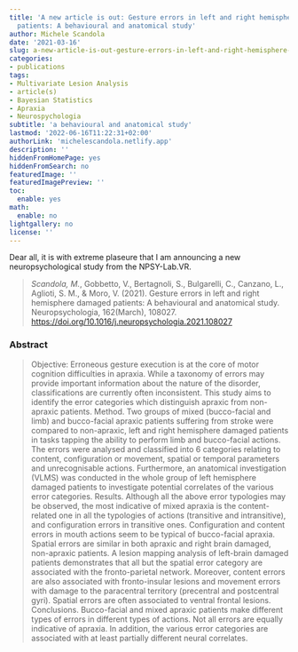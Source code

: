 ```yaml
---
title: 'A new article is out: Gesture errors in left and right hemisphere damaged
  patients: A behavioural and anatomical study'
author: Michele Scandola
date: '2021-03-16'
slug: a-new-article-is-out-gesture-errors-in-left-and-right-hemisphere-damaged-patients-a-behavioural-and-anatomical-study
categories:
- publications
tags:
- Multivariate Lesion Analysis
- article(s)
- Bayesian Statistics
- Apraxia
- Neurospychologia
subtitle: 'a behavioural and anatomical study'
lastmod: '2022-06-16T11:22:31+02:00'
authorLink: 'michelescandola.netlify.app'
description: ''
hiddenFromHomePage: yes
hiddenFromSearch: no
featuredImage: ''
featuredImagePreview: ''
toc:
  enable: yes
math:
  enable: no
lightgallery: no
license: ''
---
```


Dear all, it is with extreme plaseure that I am announcing a new
neuropsychological study from the NPSY-Lab.VR.

> *Scandola, M.*, Gobbetto, V., Bertagnoli, S., Bulgarelli, C., Canzano, L., Aglioti, S. M., & Moro, V. (2021). Gesture errors in left and right hemisphere damaged patients: A behavioural and anatomical study. Neuropsychologia, 162(March), 108027. https://doi.org/10.1016/j.neuropsychologia.2021.108027

<!--more-->

### Abstract

> Objective: Erroneous gesture execution is at the core of motor cognition difficulties in apraxia. While a taxonomy of errors may provide important information about the nature of the disorder, classifications are currently often inconsistent. This study aims to identify the error categories which distinguish apraxic from non-apraxic patients. Method. Two groups of mixed (bucco-facial and limb) and bucco-facial apraxic patients suffering from stroke were compared to non-apraxic, left and right hemisphere damaged patients in tasks tapping the ability to perform limb and bucco-facial actions. The errors were analysed and classified into 6 categories relating to content, configuration or movement, spatial or temporal parameters and unrecognisable actions. Furthermore, an anatomical investigation (VLMS) was conducted in the whole group of left hemisphere damaged patients to investigate potential correlates of the various error categories. Results. Although all the above error typologies may be observed, the most indicative of mixed apraxia is the content-related one in all the typologies of actions (transitive and intransitive), and configuration errors in transitive ones. Configuration and content errors in mouth actions seem to be typical of bucco-facial apraxia. Spatial errors are similar in both apraxic and right brain damaged, non-apraxic patients. A lesion mapping analysis of left-brain damaged patients demonstrates that all but the spatial error category are associated with the fronto-parietal network. Moreover, content errors are also associated with fronto-insular lesions and movement errors with damage to the paracentral territory (precentral and postcentral gyri). Spatial errors are often associated to ventral frontal lesions. Conclusions. Bucco-facial and mixed apraxic patients make different types of errors in different types of actions. Not all errors are equally indicative of apraxia. In addition, the various error categories are associated with at least partially different neural correlates.